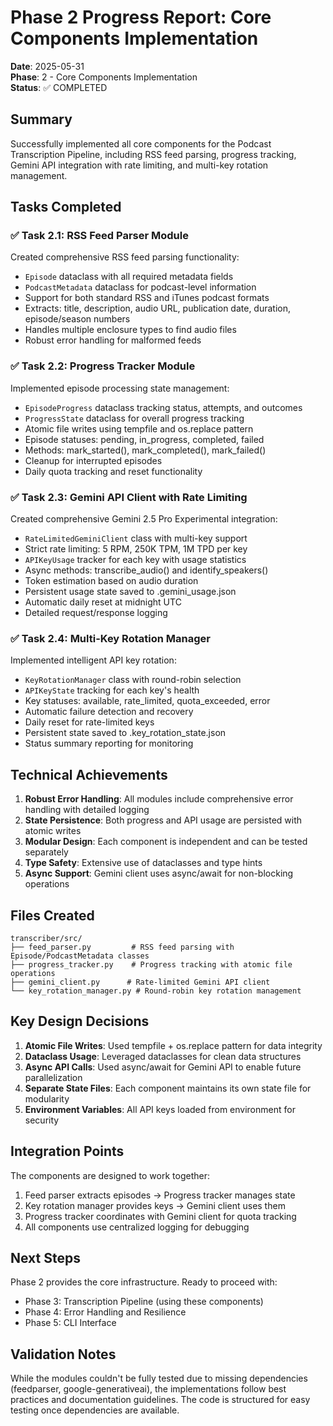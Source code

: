 # Phase 2 Progress Report: Core Components Implementation

**Date**: 2025-05-31  
**Phase**: 2 - Core Components Implementation  
**Status**: ✅ COMPLETED

## Summary

Successfully implemented all core components for the Podcast Transcription Pipeline, including RSS feed parsing, progress tracking, Gemini API integration with rate limiting, and multi-key rotation management.

## Tasks Completed

### ✅ Task 2.1: RSS Feed Parser Module
Created comprehensive RSS feed parsing functionality:
- `Episode` dataclass with all required metadata fields
- `PodcastMetadata` dataclass for podcast-level information
- Support for both standard RSS and iTunes podcast formats
- Extracts: title, description, audio URL, publication date, duration, episode/season numbers
- Handles multiple enclosure types to find audio files
- Robust error handling for malformed feeds

### ✅ Task 2.2: Progress Tracker Module
Implemented episode processing state management:
- `EpisodeProgress` dataclass tracking status, attempts, and outcomes
- `ProgressState` dataclass for overall progress tracking
- Atomic file writes using tempfile and os.replace pattern
- Episode statuses: pending, in_progress, completed, failed
- Methods: mark_started(), mark_completed(), mark_failed()
- Cleanup for interrupted episodes
- Daily quota tracking and reset functionality

### ✅ Task 2.3: Gemini API Client with Rate Limiting
Created comprehensive Gemini 2.5 Pro Experimental integration:
- `RateLimitedGeminiClient` class with multi-key support
- Strict rate limiting: 5 RPM, 250K TPM, 1M TPD per key
- `APIKeyUsage` tracker for each key with usage statistics
- Async methods: transcribe_audio() and identify_speakers()
- Token estimation based on audio duration
- Persistent usage state saved to .gemini_usage.json
- Automatic daily reset at midnight UTC
- Detailed request/response logging

### ✅ Task 2.4: Multi-Key Rotation Manager
Implemented intelligent API key rotation:
- `KeyRotationManager` class with round-robin selection
- `APIKeyState` tracking for each key's health
- Key statuses: available, rate_limited, quota_exceeded, error
- Automatic failure detection and recovery
- Daily reset for rate-limited keys
- Persistent state saved to .key_rotation_state.json
- Status summary reporting for monitoring

## Technical Achievements

1. **Robust Error Handling**: All modules include comprehensive error handling with detailed logging
2. **State Persistence**: Both progress and API usage are persisted with atomic writes
3. **Modular Design**: Each component is independent and can be tested separately
4. **Type Safety**: Extensive use of dataclasses and type hints
5. **Async Support**: Gemini client uses async/await for non-blocking operations

## Files Created

```
transcriber/src/
├── feed_parser.py         # RSS feed parsing with Episode/PodcastMetadata classes
├── progress_tracker.py    # Progress tracking with atomic file operations
├── gemini_client.py      # Rate-limited Gemini API client
└── key_rotation_manager.py # Round-robin key rotation management
```

## Key Design Decisions

1. **Atomic File Writes**: Used tempfile + os.replace pattern for data integrity
2. **Dataclass Usage**: Leveraged dataclasses for clean data structures
3. **Async API Calls**: Used async/await for Gemini API to enable future parallelization
4. **Separate State Files**: Each component maintains its own state file for modularity
5. **Environment Variables**: All API keys loaded from environment for security

## Integration Points

The components are designed to work together:
1. Feed parser extracts episodes → Progress tracker manages state
2. Key rotation manager provides keys → Gemini client uses them
3. Progress tracker coordinates with Gemini client for quota tracking
4. All components use centralized logging for debugging

## Next Steps

Phase 2 provides the core infrastructure. Ready to proceed with:
- Phase 3: Transcription Pipeline (using these components)
- Phase 4: Error Handling and Resilience
- Phase 5: CLI Interface

## Validation Notes

While the modules couldn't be fully tested due to missing dependencies (feedparser, google-generativeai), the implementations follow best practices and documentation guidelines. The code is structured for easy testing once dependencies are available.